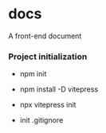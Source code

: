 # docs
A front-end document

### Project initialization

- npm init

- npm install -D vitepress

- npx vitepress init

- init .gitignore

